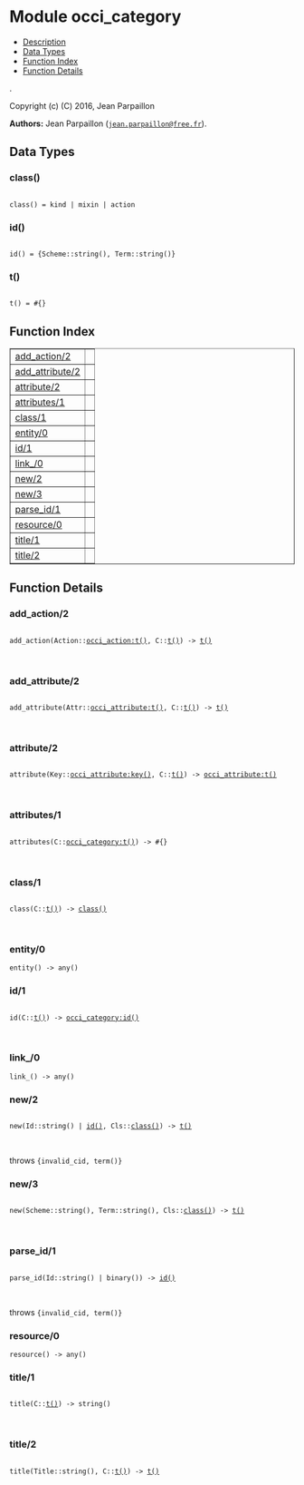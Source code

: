 

# Module occi_category #
* [Description](#description)
* [Data Types](#types)
* [Function Index](#index)
* [Function Details](#functions)

.

Copyright (c) (C) 2016, Jean Parpaillon

__Authors:__ Jean Parpaillon ([`jean.parpaillon@free.fr`](mailto:jean.parpaillon@free.fr)).

<a name="types"></a>

## Data Types ##




### <a name="type-class">class()</a> ###


<pre><code>
class() = kind | mixin | action
</code></pre>




### <a name="type-id">id()</a> ###


<pre><code>
id() = {Scheme::string(), Term::string()}
</code></pre>




### <a name="type-t">t()</a> ###


<pre><code>
t() = #{}
</code></pre>

<a name="index"></a>

## Function Index ##


<table width="100%" border="1" cellspacing="0" cellpadding="2" summary="function index"><tr><td valign="top"><a href="#add_action-2">add_action/2</a></td><td></td></tr><tr><td valign="top"><a href="#add_attribute-2">add_attribute/2</a></td><td></td></tr><tr><td valign="top"><a href="#attribute-2">attribute/2</a></td><td></td></tr><tr><td valign="top"><a href="#attributes-1">attributes/1</a></td><td></td></tr><tr><td valign="top"><a href="#class-1">class/1</a></td><td></td></tr><tr><td valign="top"><a href="#entity-0">entity/0</a></td><td></td></tr><tr><td valign="top"><a href="#id-1">id/1</a></td><td></td></tr><tr><td valign="top"><a href="#link_-0">link_/0</a></td><td></td></tr><tr><td valign="top"><a href="#new-2">new/2</a></td><td></td></tr><tr><td valign="top"><a href="#new-3">new/3</a></td><td></td></tr><tr><td valign="top"><a href="#parse_id-1">parse_id/1</a></td><td></td></tr><tr><td valign="top"><a href="#resource-0">resource/0</a></td><td></td></tr><tr><td valign="top"><a href="#title-1">title/1</a></td><td></td></tr><tr><td valign="top"><a href="#title-2">title/2</a></td><td></td></tr></table>


<a name="functions"></a>

## Function Details ##

<a name="add_action-2"></a>

### add_action/2 ###

<pre><code>
add_action(Action::<a href="occi_action.md#type-t">occi_action:t()</a>, C::<a href="#type-t">t()</a>) -&gt; <a href="#type-t">t()</a>
</code></pre>
<br />

<a name="add_attribute-2"></a>

### add_attribute/2 ###

<pre><code>
add_attribute(Attr::<a href="occi_attribute.md#type-t">occi_attribute:t()</a>, C::<a href="#type-t">t()</a>) -&gt; <a href="#type-t">t()</a>
</code></pre>
<br />

<a name="attribute-2"></a>

### attribute/2 ###

<pre><code>
attribute(Key::<a href="occi_attribute.md#type-key">occi_attribute:key()</a>, C::<a href="#type-t">t()</a>) -&gt; <a href="occi_attribute.md#type-t">occi_attribute:t()</a>
</code></pre>
<br />

<a name="attributes-1"></a>

### attributes/1 ###

<pre><code>
attributes(C::<a href="occi_category.md#type-t">occi_category:t()</a>) -&gt; #{}
</code></pre>
<br />

<a name="class-1"></a>

### class/1 ###

<pre><code>
class(C::<a href="#type-t">t()</a>) -&gt; <a href="#type-class">class()</a>
</code></pre>
<br />

<a name="entity-0"></a>

### entity/0 ###

`entity() -> any()`

<a name="id-1"></a>

### id/1 ###

<pre><code>
id(C::<a href="#type-t">t()</a>) -&gt; <a href="occi_category.md#type-id">occi_category:id()</a>
</code></pre>
<br />

<a name="link_-0"></a>

### link_/0 ###

`link_() -> any()`

<a name="new-2"></a>

### new/2 ###

<pre><code>
new(Id::string() | <a href="#type-id">id()</a>, Cls::<a href="#type-class">class()</a>) -&gt; <a href="#type-t">t()</a>
</code></pre>
<br />

throws `{invalid_cid, term()}`

<a name="new-3"></a>

### new/3 ###

<pre><code>
new(Scheme::string(), Term::string(), Cls::<a href="#type-class">class()</a>) -&gt; <a href="#type-t">t()</a>
</code></pre>
<br />

<a name="parse_id-1"></a>

### parse_id/1 ###

<pre><code>
parse_id(Id::string() | binary()) -&gt; <a href="#type-id">id()</a>
</code></pre>
<br />

throws `{invalid_cid, term()}`

<a name="resource-0"></a>

### resource/0 ###

`resource() -> any()`

<a name="title-1"></a>

### title/1 ###

<pre><code>
title(C::<a href="#type-t">t()</a>) -&gt; string()
</code></pre>
<br />

<a name="title-2"></a>

### title/2 ###

<pre><code>
title(Title::string(), C::<a href="#type-t">t()</a>) -&gt; <a href="#type-t">t()</a>
</code></pre>
<br />


